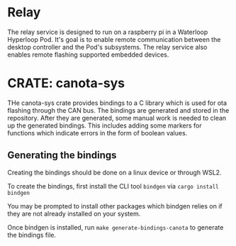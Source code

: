 # Relay
The relay service is designed to run on a raspberry pi in a Waterloop Hyperloop Pod. It's goal is to enable remote communication between the desktop controller and the Pod's subsystems.
The relay service also enables remote flashing supported embedded devices.

# CRATE: canota-sys
THe canota-sys crate provides bindings to a C library which is used for ota flashing through the CAN bus.
The bindings are generated and stored in the repository. After they are generated, some manual work is needed
to clean up the generated bindings. This includes adding some markers for functions which indicate errors in the form of boolean values.

## Generating the bindings
Creating the bindings should be done on a linux device or through WSL2.

To create the bindings, first install the CLI tool `bindgen` via `cargo install bindgen`

You may be prompted to install other packages which bindgen relies on if they are not already installed on your system.

Once bindgen is installed, run `make generate-bindings-canota` to generate the bindings file.


